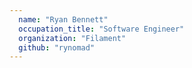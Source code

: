 ```yaml
---
  name: "Ryan Bennett"
  occupation_title: "Software Engineer"
  organization: "Filament"
  github: "rynomad"
---
```

